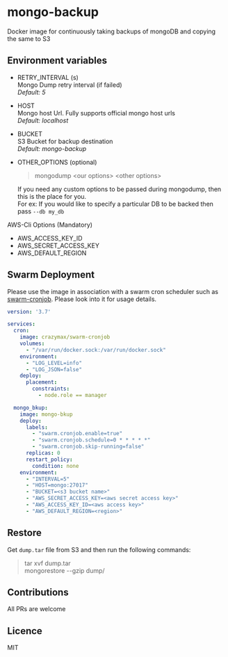 # mongo-backup
Docker image for continuously taking backups of mongoDB and copying the same to S3


## Environment variables

* RETRY_INTERVAL (s)  
    Mongo Dump retry interval (if failed)  
    *Default: 5*

* HOST  
    Mongo host Url. Fully supports official mongo host urls  
    *Default: localhost*

* BUCKET   
    S3 Bucket for backup destination  
    *Default: mongo-backup*

* OTHER_OPTIONS (optional)  
    > mongodump \<our options> \<other options>  

    If you need any custom options to be passed during mongodump, then this is the place for you.  
    For ex: If you would like to specify a particular DB to be backed then pass `--db my_db`

AWS-Cli Options (Mandatory)
* AWS_ACCESS_KEY_ID
* AWS_SECRET_ACCESS_KEY
* AWS_DEFAULT_REGION

## Swarm Deployment
Please use the image in association with a swarm cron scheduler such as [swarm-cronjob](https://github.com/crazy-max/swarm-cronjob). Please look into it for usage details.

```yml
version: '3.7'

services:
  cron:
    image: crazymax/swarm-cronjob
    volumes:
      - "/var/run/docker.sock:/var/run/docker.sock"
    environment:
      - "LOG_LEVEL=info"
      - "LOG_JSON=false"
    deploy:
      placement:
        constraints:
          - node.role == manager

  mongo_bkup:
    image: mongo-bkup
    deploy:
      labels:
        - "swarm.cronjob.enable=true"
        - "swarm.cronjob.schedule=0 * * * * *"
        - "swarm.cronjob.skip-running=false"
      replicas: 0
      restart_policy:
        condition: none
    environment: 
      - "INTERVAL=5"
      - "HOST=mongo:27017"
      - "BUCKET=<s3 bucket name>"
      - "AWS_SECRET_ACCESS_KEY=<aws secret access key>"
      - "AWS_ACCESS_KEY_ID=<aws access key>"
      - "AWS_DEFAULT_REGION=<region>"
```

## Restore
Get `dump.tar` file from S3 and then run the following commands:  
> tar xvf dump.tar  
> mongorestore --gzip dump/

## Contributions
All PRs are welcome

## Licence
MIT
